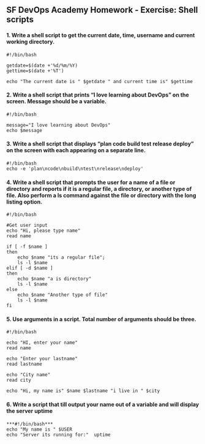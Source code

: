 ## SF DevOps Academy Homework - Exercise: Shell scripts 

#### 1. Write a shell script to get the current date, time, username and current working directory. 
    #!/bin/bash

    getdate=$(date +'%d/%m/%Y)
    gettime=$(date +'%T')

    echo "The current date is " $getdate " and current time is" $gettime

#### 2. Write a shell script that prints “I love learning about DevOps” on the screen. Message should be a variable.  
    #!/bin/bash

    message="I love learning about DevOps"
    echo $message

#### 3. Write a shell script that displays “plan code build test release deploy” on the screen with each appearing on a separate line.  
    #!/bin/bash
    echo -e 'plan\ncode\nbuild\ntest\nrelease\ndeploy'  

#### 4. Write a shell script that prompts the user for a name of a file or directory and reports if it is a regular  file, a  directory, or another  type  of  file.  Also  perform a ls command against the  file or directory with the long listing option.  

    #!/bin/bash

    #Get user input 
    echo "Hi, please type name"
    read name
    
    if [ -f $name ]
    then
        echo $name "its a regular file"; 
        ls -l $name
    elif [ -d $name ]
    then
        echo $name "a is directory"
        ls -l $name
    else
        echo $name "Another type of file"
        ls -l $name
    fi

#### 5. Use arguments in a script.  Total number of arguments should be three.  

    #!/bin/bash

    echo "HI, enter your name"
    read name

    echo "Enter your lastname"
    read lastname

    echo "City name"
    read city

    echo "Hi, my name is" $name $lastname "i live in " $city


#### 6. Write a script that till output your name out of a variable and will display the server uptime 
    ***#!/bin/bash***
    echo "My name is " $USER
    echo "Server its running for:"  uptime


